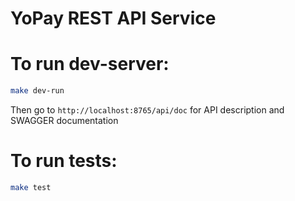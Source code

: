 # YoPay REST API Service


# To run dev-server:
```bash
make dev-run
```
Then go to `http://localhost:8765/api/doc` 
for API description and SWAGGER documentation

# To run tests:
```bash
make test
```
